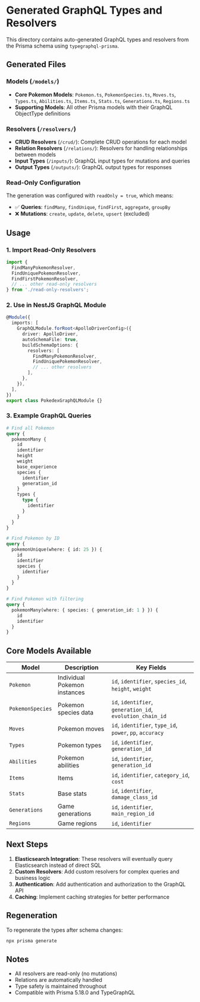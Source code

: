 # Generated GraphQL Types and Resolvers

This directory contains auto-generated GraphQL types and resolvers from the Prisma schema using `typegraphql-prisma`.

## Generated Files

### Models (`/models/`)
- **Core Pokemon Models**: `Pokemon.ts`, `PokemonSpecies.ts`, `Moves.ts`, `Types.ts`, `Abilities.ts`, `Items.ts`, `Stats.ts`, `Generations.ts`, `Regions.ts`
- **Supporting Models**: All other Prisma models with their GraphQL ObjectType definitions

### Resolvers (`/resolvers/`)
- **CRUD Resolvers** (`/crud/`): Complete CRUD operations for each model
- **Relation Resolvers** (`/relations/`): Resolvers for handling relationships between models
- **Input Types** (`/inputs/`): GraphQL input types for mutations and queries
- **Output Types** (`/outputs/`): GraphQL output types for responses

### Read-Only Configuration
The generation was configured with `readOnly = true`, which means:
- ✅ **Queries**: `findMany`, `findUnique`, `findFirst`, `aggregate`, `groupBy`
- ❌ **Mutations**: `create`, `update`, `delete`, `upsert` (excluded)

## Usage

### 1. Import Read-Only Resolvers
```typescript
import {
  FindManyPokemonResolver,
  FindUniquePokemonResolver,
  FindFirstPokemonResolver,
  // ... other read-only resolvers
} from './read-only-resolvers';
```

### 2. Use in NestJS GraphQL Module
```typescript
@Module({
  imports: [
    GraphQLModule.forRoot<ApolloDriverConfig>({
      driver: ApolloDriver,
      autoSchemaFile: true,
      buildSchemaOptions: {
        resolvers: [
          FindManyPokemonResolver,
          FindUniquePokemonResolver,
          // ... other resolvers
        ],
      },
    }),
  ],
})
export class PokedexGraphQLModule {}
```

### 3. Example GraphQL Queries
```graphql
# Find all Pokemon
query {
  pokemonMany {
    id
    identifier
    height
    weight
    base_experience
    species {
      identifier
      generation_id
    }
    types {
      type {
        identifier
      }
    }
  }
}

# Find Pokemon by ID
query {
  pokemonUnique(where: { id: 25 }) {
    id
    identifier
    species {
      identifier
    }
  }
}

# Find Pokemon with filtering
query {
  pokemonMany(where: { species: { generation_id: 1 } }) {
    id
    identifier
  }
}
```

## Core Models Available

| Model | Description | Key Fields |
|-------|-------------|------------|
| `Pokemon` | Individual Pokemon instances | `id`, `identifier`, `species_id`, `height`, `weight` |
| `PokemonSpecies` | Pokemon species data | `id`, `identifier`, `generation_id`, `evolution_chain_id` |
| `Moves` | Pokemon moves | `id`, `identifier`, `type_id`, `power`, `pp`, `accuracy` |
| `Types` | Pokemon types | `id`, `identifier`, `generation_id` |
| `Abilities` | Pokemon abilities | `id`, `identifier`, `generation_id` |
| `Items` | Items | `id`, `identifier`, `category_id`, `cost` |
| `Stats` | Base stats | `id`, `identifier`, `damage_class_id` |
| `Generations` | Game generations | `id`, `identifier`, `main_region_id` |
| `Regions` | Game regions | `id`, `identifier` |

## Next Steps

1. **Elasticsearch Integration**: These resolvers will eventually query Elasticsearch instead of direct SQL
2. **Custom Resolvers**: Add custom resolvers for complex queries and business logic
3. **Authentication**: Add authentication and authorization to the GraphQL API
4. **Caching**: Implement caching strategies for better performance

## Regeneration

To regenerate the types after schema changes:
```bash
npx prisma generate
```

## Notes

- All resolvers are read-only (no mutations)
- Relations are automatically handled
- Type safety is maintained throughout
- Compatible with Prisma 5.18.0 and TypeGraphQL
